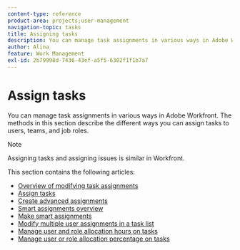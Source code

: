```yaml
---
content-type: reference
product-area: projects;user-management
navigation-topic: tasks
title: Assigning tasks
description: You can manage task assignments in various ways in Adobe Workfront. The methods in this section describe the different ways you can assign tasks to users, teams, and job roles.
author: Alina
feature: Work Management
exl-id: 2b79998d-7436-43ef-a5f5-6302f1f1b7a7
---
```

# Assign tasks

You can manage task assignments in various ways in Adobe Workfront. The methods in this section describe the different ways you can assign tasks to users, teams, and job roles.

>[!NOTE]
>
>Assigning tasks and assigning issues is similar in Workfront.

This section contains the following articles:

* [Overview of modifying task assignments](../../../manage-work/tasks/assign-tasks/modify-task-assignments-overview.md) 
* [Assign tasks](../../../manage-work/tasks/assign-tasks/assign-tasks.md) 
* [Create advanced assignments](../../../manage-work/tasks/assign-tasks/create-advanced-assignments.md) 
* [Smart assignments overview](../../../manage-work/tasks/assign-tasks/smart-assignments.md) 
* [Make smart assignments](../../../manage-work/tasks/assign-tasks/make-smart-assignments.md) 
* [Modify multiple user assignments in a task list](../../../manage-work/tasks/assign-tasks/modify-multiple-assignments-in-task-list.md) 
* [Manage user and role allocation hours on tasks](../../../manage-work/tasks/assign-tasks/manage-allocation-hours-on-tasks.md) 
* [Manage user or role allocation percentage on tasks](../../../manage-work/tasks/assign-tasks/manage-allocation-percentage-on-tasks.md)
